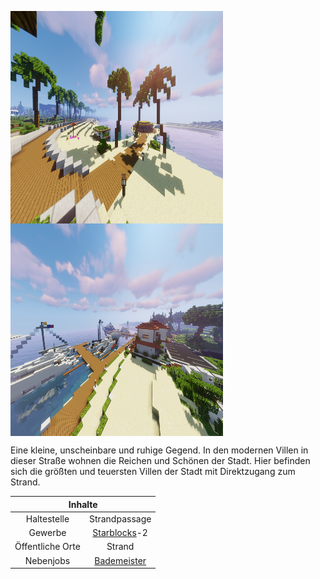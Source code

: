<img align="left" width="340" height="340" src="../../../assets/image/gebiete/Strandpassage1.png"> <img align="center" width="340" height="340" src="../../../assets/image/gebiete/Strandpassage2.png">

Eine kleine, unscheinbare und ruhige Gegend. In den modernen Villen in dieser Straße wohnen die Reichen und Schönen der Stadt. Hier befinden sich die größten und teuersten Villen der Stadt mit Direktzugang zum Strand.

<table>
  <thead>
    <tr>
      <th colspan=2 align="center">Inhalte</th>
    </tr>
  </thead>
  <tbody>
    <tr>
      <td align="center">Haltestelle</td>
      <td align="center">Strandpassage</td>
    </tr>
    <tr>
      <td align="center">Gewerbe</td>
      <td align="center"><a href="../../biz/starblocks/">Starblocks</a>-2</td>
    </tr>
    <tr>
      <td align="center">Öffentliche Orte</td>
      <td align="center">Strand</td>
    </tr>
    <tr>
      <td align="center">Nebenjobs</td>
      <td align="center"><a href="../../nebenjobs/bademeister/">Bademeister</a></td>
    </tr>
  </tbody>
</table>
